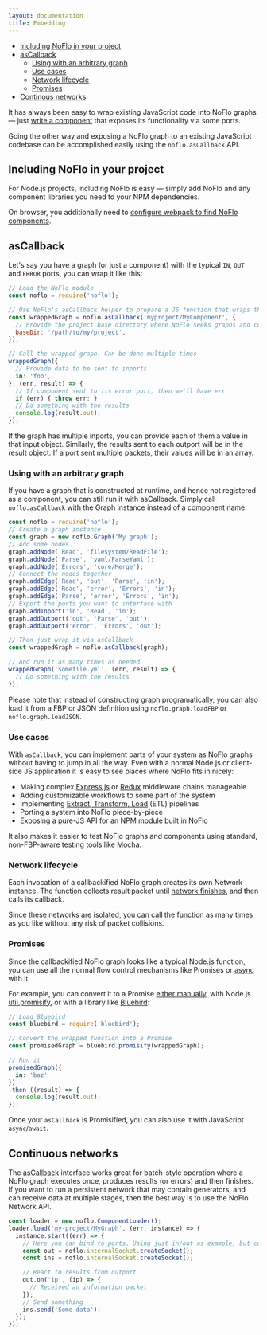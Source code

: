 ```yaml
---
layout: documentation
title: Embedding
---
```

- [Including NoFlo in your project](#including-noflo-in-your-project)
- [asCallback](#ascallback)
  - [Using with an arbitrary graph](#using-with-an-arbitrary-graph)
  - [Use cases](#use-cases)
  - [Network lifecycle](#network-lifecycle)
  - [Promises](#promises)
- [Continous networks](#continuous-networks)

It has always been easy to wrap existing JavaScript code into NoFlo graphs &mdash; just [write a component](/documentation/components/) that exposes its functionality via some ports.

Going the other way and exposing a NoFlo graph to an existing JavaScript codebase can be accomplished easily using the `noflo.asCallback` API.

## Including NoFlo in your project

For Node.js projects, including NoFlo is easy &mdash; simply add NoFlo and any component libraries you need to your NPM dependencies.

On browser, you additionally need to [configure webpack to find NoFlo components](/documentation/#running-noflo-in-the-browser).

## asCallback

Let's say you have a graph (or just a component) with the typical `IN`, `OUT` and `ERROR` ports, you can wrap it like this:

```javascript
// Load the NoFlo module
const noflo = require('noflo');

// Use NoFlo's asCallback helper to prepare a JS function that wraps the graph
const wrappedGraph = noflo.asCallback('myproject/MyComponent', {
  // Provide the project base directory where NoFlo seeks graphs and components
  baseDir: '/path/to/my/project',
});

// Call the wrapped graph. Can be done multiple times
wrappedGraph({
  // Provide data to be sent to inports
  in: 'foo',
}, (err, result) => {
  // If component sent to its error port, then we'll have err
  if (err) { throw err; }
  // Do something with the results
  console.log(result.out);
});
```

If the graph has multiple inports, you can provide each of them a value in that input object. Similarly, the results sent to each outport will be in the result object. If a port sent multiple packets, their values will be in an array.

### Using with an arbitrary graph

If you have a graph that is constructed at runtime, and hence not registered as a component, you can still run it with asCallback. Simply call `noflo.asCallback` with the Graph instance instead of a component name:

```javascript
const noflo = require('noflo');
// Create a graph instance
const graph = new noflo.Graph('My graph');
// Add some nodes
graph.addNode('Read', 'filesystem/ReadFile');
graph.addNode('Parse', 'yaml/ParseYaml');
graph.addNode('Errors', 'core/Merge');
// Connect the nodes together
graph.addEdge('Read', 'out', 'Parse', 'in');
graph.addEdge('Read', 'error', 'Errors', 'in');
graph.addEdge('Parse', 'error', 'Errors', 'in');
// Export the ports you want to interface with
graph.addInport('in', 'Read', 'in');
graph.addOutport('out', 'Parse', 'out');
graph.addOutport('error', 'Errors', 'out');

// Then just wrap it via asCallback
const wrappedGraph = noflo.asCallback(graph);

// And run it as many times as needed
wrappedGraph('somefile.yml', (err, result) => {
  // Do something with the results
});
```

Please note that instead of constructing graph programatically, you can also load it from a FBP or JSON definition using `noflo.graph.loadFBP` or `noflo.graph.loadJSON`.

### Use cases

With `asCallback`, you can implement parts of your system as NoFlo graphs without having to jump in all the way. Even with a normal Node.js or client-side JS application it is easy to see places where NoFlo fits in nicely:

* Making complex [Express.js](http://expressjs.com/) or [Redux](http://redux.js.org/)  middleware chains manageable
* Adding customizable workflows to some part of the system
* Implementing [Extract, Transform, Load](https://en.wikipedia.org/wiki/Extract,_transform,_load) (ETL) pipelines
* Porting a system into NoFlo piece-by-piece
* Exposing a pure-JS API for an NPM module built in NoFlo

It also makes it easier to test NoFlo graphs and components using standard, non-FBP-aware testing tools like [Mocha](https://mochajs.org/).

### Network lifecycle

Each invocation of a callbackified NoFlo graph creates its own Network instance. The function collects result packet until [network finishes](/documentation/components/#component-lifecycle), and then calls its callback.

Since these networks are isolated, you can call the function as many times as you like without any risk of packet collisions.

### Promises

Since the callbackified NoFlo graph looks like a typical Node.js function, you can use all the normal flow control mechanisms like Promises or [async](http://caolan.github.io/async/) with it.

For example, you can convert it to a Promise [either manually](https://benmccormick.org/2015/12/30/es6-patterns-converting-callbacks-to-promises/), with Node.js [util.promisify](https://nodejs.org/api/util.html#util_util_promisify_original), or with a library like [Bluebird](http://bluebirdjs.com/docs/getting-started.html):

```javascript
// Load Bluebird
const bluebird = require('bluebird');

// Convert the wrapped function into a Promise
const promisedGraph = bluebird.promisify(wrappedGraph);

// Run it
promisedGraph({
  in: 'baz'
})
.then ((result) => {
  console.log(result.out);
});
```

Once your `asCallback` is Promisified, you can also use it with JavaScript `async`/`await`.

## Continuous networks

The [asCallback](#ascallback) interface works great for batch-style operation where a NoFlo graph executes once, produces results (or errors) and then finishes. If you want to run a persistent network that may contain generators, and can receive data at multiple stages, then the best way is to use the NoFlo Network API.

```javascript
const loader = new noflo.ComponentLoader();
loader.load('my-project/MyGraph', (err, instance) => {
  instance.start((err) => {
    // Here you can bind to ports. Using just in/out as example, but can be more
    const out = noflo.internalSocket.createSocket();
    const ins = noflo.internalSocket.createSocket();

    // React to results from outport
    out.on('ip', (ip) => {
      // Received an information packet
    });
    // Send something
    ins.send('Some data');
  });
});
```

